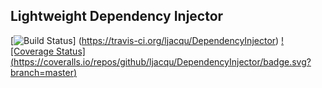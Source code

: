 ## Lightweight Dependency Injector
[![Build Status](https://travis-ci.org/ljacqu/DependencyInjector.svg?branch=master)]
(https://travis-ci.org/ljacqu/DependencyInjector) [![Coverage Status]
(https://coveralls.io/repos/github/ljacqu/DependencyInjector/badge.svg?branch=master)](https://coveralls.io/github/ljacqu/DependencyInjector?branch=master) 
